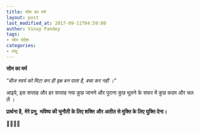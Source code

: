 ```yaml
---
title: सोम का मर्म
layout: post
last_modified_at: 2017-09-11T04:59:00
author: Vinay Pandey
tags:
- सोम संदेश
categories:
- लघु
---
```

**सोम का मर्म**

*"बीज स्वयं को मिटा कर ही वृक्ष बन पाता है, बचा कर नही ।"*

आइये, इस सप्ताह और हर सप्ताह नया कुछ जानने और पुराना कुछ भूलने के सफर में कुछ कदम और चल लें । 

**प्रार्थना है,**
**मेरे प्रभु,**
**भविष्य की चुनौती के लिए शक्ति**
**और**
**अतीत से मुक्ति के लिए युक्ति देना।**

🙏🌷🌷🙏


